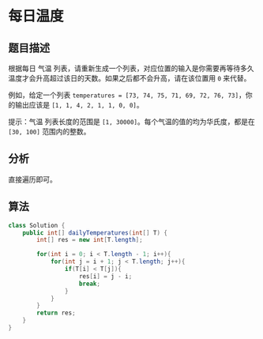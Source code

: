 # 每日温度

## 题目描述

根据每日 气温 列表，请重新生成一个列表，对应位置的输入是你需要再等待多久温度才会升高超过该日的天数。如果之后都不会升高，请在该位置用 `0` 来代替。

例如，给定一个列表 `temperatures = [73, 74, 75, 71, 69, 72, 76, 73]`，你的输出应该是 `[1, 1, 4, 2, 1, 1, 0, 0]`。

提示：气温 列表长度的范围是 `[1, 30000]`。每个气温的值的均为华氏度，都是在 `[30, 100]` 范围内的整数。

## 分析

直接遍历即可。

## 算法

```java
class Solution {
    public int[] dailyTemperatures(int[] T) {
        int[] res = new int[T.length];

        for(int i = 0; i < T.length - 1; i++){
            for(int j = i + 1; j < T.length; j++){
                if(T[i] < T[j]){
                    res[i] = j - i;
                    break;
                }
            }
        }
        return res;
    }
}
```
